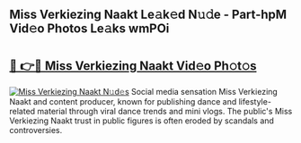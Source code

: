 ## Miss Verkiezing Naakt Le𝚊k𝚎d N𝚞𝚍e - Part-hpM Vid𝚎o Photos Le𝚊ks wmPOi

# <h2><a href="http://fb5n0t.evod.top/?m=Miss+Verkiezing+Naakt">🔗 👉🔴 Miss Verkiezing Naakt Vid𝚎o Ph𝚘t𝚘s</a></h2>

[![Miss Verkiezing Naakt N𝚞d𝚎s](https://i.imgur.com/8V9OHl7.gif)](http://fb5n0t.evod.top/?m=Miss+Verkiezing+Naakt)
Social media sensation Miss Verkiezing Naakt and content producer, known for publishing dance and lifestyle-related material through viral dance trends and mini vlogs. The public's Miss Verkiezing Naakt trust in public figures is often eroded by scandals and controversies. 
